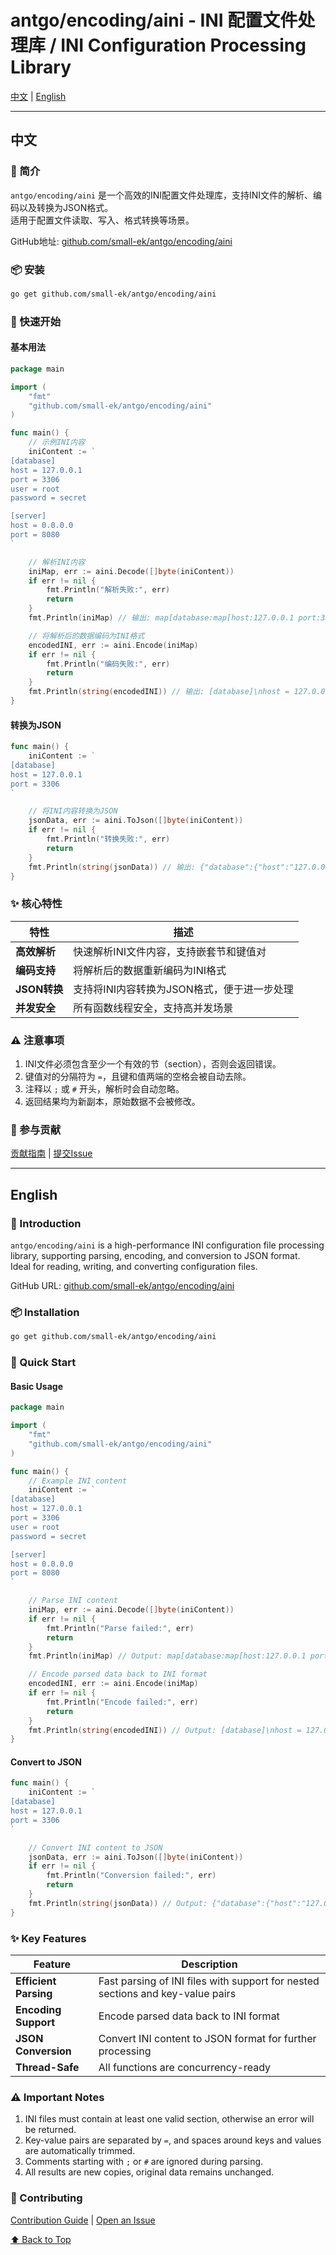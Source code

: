 # antgo/encoding/aini - INI 配置文件处理库 / INI Configuration Processing Library

[中文](#中文) | [English](#english)

---

## 中文

### 📖 简介

`antgo/encoding/aini` 是一个高效的INI配置文件处理库，支持INI文件的解析、编码以及转换为JSON格式。  
适用于配置文件读取、写入、格式转换等场景。

GitHub地址: [github.com/small-ek/antgo/encoding/aini](https://github.com/small-ek/antgo/encoding/aini)

### 📦 安装

```bash
go get github.com/small-ek/antgo/encoding/aini
```

### 🚀 快速开始

#### 基本用法
```go
package main

import (
	"fmt"
	"github.com/small-ek/antgo/encoding/aini"
)

func main() {
	// 示例INI内容
	iniContent := `
[database]
host = 127.0.0.1
port = 3306
user = root
password = secret

[server]
host = 0.0.0.0
port = 8080
`

	// 解析INI内容
	iniMap, err := aini.Decode([]byte(iniContent))
	if err != nil {
		fmt.Println("解析失败:", err)
		return
	}
	fmt.Println(iniMap) // 输出: map[database:map[host:127.0.0.1 port:3306 user:root password:secret] server:map[host:0.0.0.0 port:8080]]

	// 将解析后的数据编码为INI格式
	encodedINI, err := aini.Encode(iniMap)
	if err != nil {
		fmt.Println("编码失败:", err)
		return
	}
	fmt.Println(string(encodedINI)) // 输出: [database]\nhost = 127.0.0.1\nport = 3306\nuser = root\npassword = secret\n\n[server]\nhost = 0.0.0.0\nport = 8080\n
}
```

#### 转换为JSON
```go
func main() {
	iniContent := `
[database]
host = 127.0.0.1
port = 3306
`

	// 将INI内容转换为JSON
	jsonData, err := aini.ToJson([]byte(iniContent))
	if err != nil {
		fmt.Println("转换失败:", err)
		return
	}
	fmt.Println(string(jsonData)) // 输出: {"database":{"host":"127.0.0.1","port":"3306"}}
}
```

### ✨ 核心特性

| 特性                | 描述                                                                 |
|---------------------|--------------------------------------------------------------------|
| **高效解析**         | 快速解析INI文件内容，支持嵌套节和键值对                             |
| **编码支持**         | 将解析后的数据重新编码为INI格式                                     |
| **JSON转换**         | 支持将INI内容转换为JSON格式，便于进一步处理                         |
| **并发安全**         | 所有函数线程安全，支持高并发场景                                   |

### ⚠️ 注意事项
1. INI文件必须包含至少一个有效的节（section），否则会返回错误。
2. 键值对的分隔符为 `=`，且键和值两端的空格会被自动去除。
3. 注释以 `;` 或 `#` 开头，解析时会自动忽略。
4. 返回结果均为新副本，原始数据不会被修改。

### 🤝 参与贡献
[贡献指南](https://github.com/small-ek/antgo/blob/main/CONTRIBUTING.md) | [提交Issue](https://github.com/small-ek/antgo/issues)

---

## English

### 📖 Introduction

`antgo/encoding/aini` is a high-performance INI configuration file processing library, supporting parsing, encoding, and conversion to JSON format.  
Ideal for reading, writing, and converting configuration files.

GitHub URL: [github.com/small-ek/antgo/encoding/aini](https://github.com/small-ek/antgo/encoding/aini)

### 📦 Installation

```bash
go get github.com/small-ek/antgo/encoding/aini
```

### 🚀 Quick Start

#### Basic Usage
```go
package main

import (
	"fmt"
	"github.com/small-ek/antgo/encoding/aini"
)

func main() {
	// Example INI content
	iniContent := `
[database]
host = 127.0.0.1
port = 3306
user = root
password = secret

[server]
host = 0.0.0.0
port = 8080
`

	// Parse INI content
	iniMap, err := aini.Decode([]byte(iniContent))
	if err != nil {
		fmt.Println("Parse failed:", err)
		return
	}
	fmt.Println(iniMap) // Output: map[database:map[host:127.0.0.1 port:3306 user:root password:secret] server:map[host:0.0.0.0 port:8080]]

	// Encode parsed data back to INI format
	encodedINI, err := aini.Encode(iniMap)
	if err != nil {
		fmt.Println("Encode failed:", err)
		return
	}
	fmt.Println(string(encodedINI)) // Output: [database]\nhost = 127.0.0.1\nport = 3306\nuser = root\npassword = secret\n\n[server]\nhost = 0.0.0.0\nport = 8080\n
}
```

#### Convert to JSON
```go
func main() {
	iniContent := `
[database]
host = 127.0.0.1
port = 3306
`

	// Convert INI content to JSON
	jsonData, err := aini.ToJson([]byte(iniContent))
	if err != nil {
		fmt.Println("Conversion failed:", err)
		return
	}
	fmt.Println(string(jsonData)) // Output: {"database":{"host":"127.0.0.1","port":"3306"}}
}
```

### ✨ Key Features

| Feature             | Description                                                        |
|---------------------|--------------------------------------------------------------------|
| **Efficient Parsing**| Fast parsing of INI files with support for nested sections and key-value pairs |
| **Encoding Support** | Encode parsed data back to INI format                             |
| **JSON Conversion**  | Convert INI content to JSON format for further processing         |
| **Thread-Safe**     | All functions are concurrency-ready                               |

### ⚠️ Important Notes
1. INI files must contain at least one valid section, otherwise an error will be returned.
2. Key-value pairs are separated by `=`, and spaces around keys and values are automatically trimmed.
3. Comments starting with `;` or `#` are ignored during parsing.
4. All results are new copies, original data remains unchanged.

### 🤝 Contributing
[Contribution Guide](https://github.com/small-ek/antgo/blob/main/CONTRIBUTING.md) | [Open an Issue](https://github.com/small-ek/antgo/issues)

[⬆ Back to Top](#中文)
